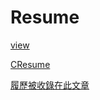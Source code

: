 # Resume
[view](https://drive.google.com/file/d/11VtUtUfY1QHyNCXLqwb5rKR4Xdv2c9mH/view)
<!-- [download](https://drive.google.com/file/d/11VtUtUfY1QHyNCXLqwb5rKR4Xdv2c9mH/view) -->

[CResume](https://www.cakeresume.com/linsam)

[履歷被收錄在此文章](https://www.cakeresume.com/resources/machine-learning-engineer-resume-tips?fbclid=IwAR3_T0HKumk4VAXeEXsORMB7OpM7-UVlpVX3a3DWGLooTt3gtYFCYpLdCWE)

